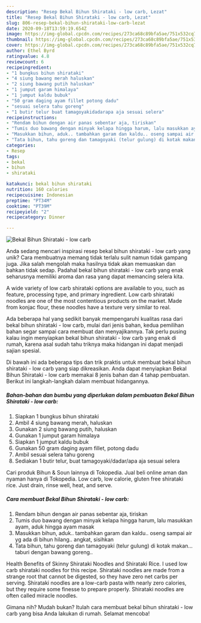 ```yaml
---
description: "Resep Bekal Bihun Shirataki - low carb, Lezat"
title: "Resep Bekal Bihun Shirataki - low carb, Lezat"
slug: 806-resep-bekal-bihun-shirataki-low-carb-lezat
date: 2020-09-18T13:59:19.654Z
image: https://img-global.cpcdn.com/recipes/273ca68c89bfa5ae/751x532cq70/bekal-bihun-shirataki-low-carb-foto-resep-utama.jpg
thumbnail: https://img-global.cpcdn.com/recipes/273ca68c89bfa5ae/751x532cq70/bekal-bihun-shirataki-low-carb-foto-resep-utama.jpg
cover: https://img-global.cpcdn.com/recipes/273ca68c89bfa5ae/751x532cq70/bekal-bihun-shirataki-low-carb-foto-resep-utama.jpg
author: Ethel Byrd
ratingvalue: 4.8
reviewcount: 6
recipeingredient:
- "1 bungkus bihun shirataki"
- "4 siung bawang merah haluskan"
- "2 siung bawang putih haluskan"
- "1 jumput garam himalaya"
- "1 jumput kaldu bubuk"
- "50 gram daging ayam fillet potong dadu"
- "sesuai selera tahu goreng"
- "1 butir telur buat tamagoyakidadarapa aja sesuai selera"
recipeinstructions:
- "Rendam bihun dengan air panas sebentar aja, tiriskan"
- "Tumis duo bawang dengan minyak kelapa hingga harum, lalu masukkan ayam, aduk hingga ayam masak"
- "Masukkan bihun, aduk.. tambahkan garam dan kaldu.. oseng sampai air yg ada di bihun hilang.. angkat, sisihkan"
- "Tata bihun, tahu goreng dan tamagoyaki (telur gulung) di kotak makan... taburi dengan bawang goreng.."
categories:
- Resep
tags:
- bekal
- bihun
- shirataki

katakunci: bekal bihun shirataki 
nutrition: 160 calories
recipecuisine: Indonesian
preptime: "PT34M"
cooktime: "PT39M"
recipeyield: "2"
recipecategory: Dinner

---
```



![Bekal Bihun Shirataki - low carb](https://img-global.cpcdn.com/recipes/273ca68c89bfa5ae/751x532cq70/bekal-bihun-shirataki-low-carb-foto-resep-utama.jpg)

Anda sedang mencari inspirasi resep bekal bihun shirataki - low carb yang unik? Cara membuatnya memang tidak terlalu sulit namun tidak gampang juga. Jika salah mengolah maka hasilnya tidak akan memuaskan dan bahkan tidak sedap. Padahal bekal bihun shirataki - low carb yang enak seharusnya memiliki aroma dan rasa yang dapat memancing selera kita.

A wide variety of low carb shirataki options are available to you, such as feature, processing type, and primary ingredient. Low carb shirataki noodles are one of the most contentious products on the market. Made from konjac flour, these noodles have a texture very similar to real.

Ada beberapa hal yang sedikit banyak mempengaruhi kualitas rasa dari bekal bihun shirataki - low carb, mulai dari jenis bahan, kedua pemilihan bahan segar sampai cara membuat dan menyajikannya. Tak perlu pusing kalau ingin menyiapkan bekal bihun shirataki - low carb yang enak di rumah, karena asal sudah tahu triknya maka hidangan ini dapat menjadi sajian spesial.


Di bawah ini ada beberapa tips dan trik praktis untuk membuat bekal bihun shirataki - low carb yang siap dikreasikan. Anda dapat menyiapkan Bekal Bihun Shirataki - low carb memakai 8 jenis bahan dan 4 tahap pembuatan. Berikut ini langkah-langkah dalam membuat hidangannya.

<!--inarticleads1-->

##### Bahan-bahan dan bumbu yang diperlukan dalam pembuatan Bekal Bihun Shirataki - low carb:

1. Siapkan 1 bungkus bihun shirataki
1. Ambil 4 siung bawang merah, haluskan
1. Gunakan 2 siung bawang putih, haluskan
1. Gunakan 1 jumput garam himalaya
1. Siapkan 1 jumput kaldu bubuk
1. Gunakan 50 gram daging ayam fillet, potong dadu
1. Ambil sesuai selera tahu goreng
1. Sediakan 1 butir telur, buat tamagoyaki/dadar/apa aja sesuai selera


Cari produk Bihun &amp; Soun lainnya di Tokopedia. Jual beli online aman dan nyaman hanya di Tokopedia. Low carb, low calorie, gluten free shirataki rice. Just drain, rinse well, heat, and serve. 

<!--inarticleads2-->

##### Cara membuat Bekal Bihun Shirataki - low carb:

1. Rendam bihun dengan air panas sebentar aja, tiriskan
1. Tumis duo bawang dengan minyak kelapa hingga harum, lalu masukkan ayam, aduk hingga ayam masak
1. Masukkan bihun, aduk.. tambahkan garam dan kaldu.. oseng sampai air yg ada di bihun hilang.. angkat, sisihkan
1. Tata bihun, tahu goreng dan tamagoyaki (telur gulung) di kotak makan... taburi dengan bawang goreng..


Health Benefits of Skinny Shirataki Noodles and Shirataki Rice. I used low carb shirataki noodles for this recipe. Shirataki noodles are made from a strange root that cannot be digested, so they have zero net carbs per serving. Shirataki noodles are a low-carb pasta with nearly zero calories, but they require some finesse to prepare properly. Shirataki noodles are often called miracle noodles. 

Gimana nih? Mudah bukan? Itulah cara membuat bekal bihun shirataki - low carb yang bisa Anda lakukan di rumah. Selamat mencoba!
